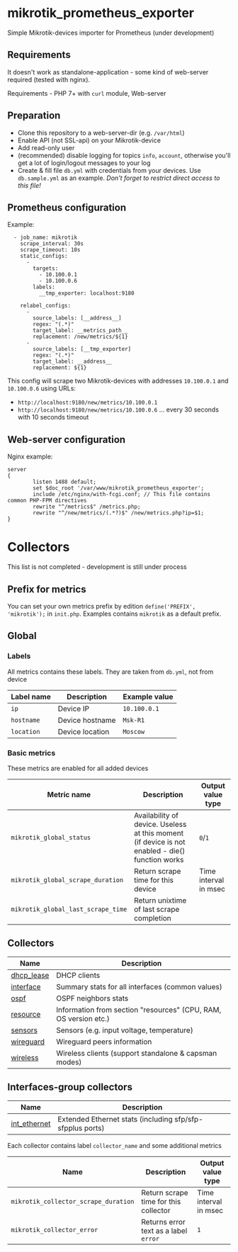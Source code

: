 # mikrotik_prometheus_exporter
Simple Mikrotik-devices importer for Prometheus (under development)


## Requirements
It doesn't work as standalone-application - some kind of web-server required (tested with nginx).

Requirements - PHP 7+ with `curl` module, Web-server


## Preparation
- Clone this repository to a web-server-dir (e.g. `/var/html`)
- Enable API (not SSL-api) on your Mikrotik-device
- Add read-only user
- (recommended) disable logging for topics `info`, `account`, otherwise you'll get a lot of login/logout messages to your log
- Create & fill file `db.yml` with credentials from your devices. Use `db.sample.yml` as an example. *Don't forget to restrict direct access to this file!*


## Prometheus configuration
Example:
```
  - job_name: mikrotik
    scrape_interval: 30s
    scrape_timeout: 10s
    static_configs:
      -
        targets:
          - 10.100.0.1
          - 10.100.0.6
        labels:
          __tmp_exporter: localhost:9180

    relabel_configs:
      -
        source_labels: [__address__]
        regex: "(.*)"
        target_label: __metrics_path__
        replacement: /new/metrics/${1}
      -
        source_labels: [__tmp_exporter]
        regex: "(.*)"
        target_label: __address__
        replacement: ${1}
```
This config will scrape two Mikrotik-devices with addresses `10.100.0.1` and `10.100.0.6` using URLs:
- `http://localhost:9180/new/metrics/10.100.0.1`
- `http://localhost:9180/new/metrics/10.100.0.6`
... every 30 seconds with 10 seconds timeout

## Web-server configuration
Nginx example:
```
server
{
        listen 1488 default;
        set $doc_root '/var/www/mikrotik_prometheus_exporter';
        include /etc/nginx/with-fcgi.conf; // This file contains common PHP-FPM directives
        rewrite "^/metrics$" /metrics.php;
        rewrite "^/new/metrics/(.*?)$" /new/metrics.php?ip=$1;
}
```



# Collectors
This list is not completed - development is still under process

## Prefix for metrics
You can set your own metrics prefix by edition `define('PREFIX', 'mikrotik');` in `init.php`. Examples contains `mikrotik` as a default prefix.

## Global

### Labels
All metrics contains these labels. They are taken from `db.yml`, not from device

| Label name | Description | Example value |
| ---------- | ----------- | ------------- |
| `ip` | Device IP | `10.100.0.1` |
| `hostname` | Device hostname | `Msk-R1` |
| `location` | Device location | `Moscow` |

### Basic metrics
These metrics are enabled for all added devices

| Metric name | Description | Output value type |
| ----------- | ----------- | -------------------- |
| `mikrotik_global_status` | Availability of device. Useless at this moment (if device is not enabled - die() function works | `0`/`1` |
| `mikrotik_global_scrape_duration` | Return scrape time for this device | Time interval in msec |
| `mikrotik_global_last_scrape_time` | Return unixtime of last scrape completion |

## Collectors

| Name | Description |
| ---- | ----------- |
| [dhcp_lease](md/dhcp_lease.md) | DHCP clients |
| [interface](md/interface.md) | Summary stats for all interfaces (common values) |
| [ospf](md/ospf.md) | OSPF neighbors stats |
| [resource](md/resource.md) | Information from section "resources" (CPU, RAM, OS version etc.) |
| [sensors](md/sensors.md) | Sensors (e.g. input voltage, temperature) |
| [wireguard](md/wireguard.md) | Wireguard peers information |
| [wireless](md/wireguard.md) | Wireless clients (support standalone & capsman modes) |

## Interfaces-group collectors

| Name | Description |
| ---- | ----------- |
| [int_ethernet](md/int_ethernet.md) | Extended Ethernet stats (including sfp/sfp-sfpplus ports) |


Each collector contains label `collector_name` and some additional metrics

| Name | Description | Output value type |
| ---- | ----------- | ----------------- |
| `mikrotik_collector_scrape_duration` | Return scrape time for this collector | Time interval in msec |
| `mikrotik_collector_error` | Returns error text as a label `error` | `1` |